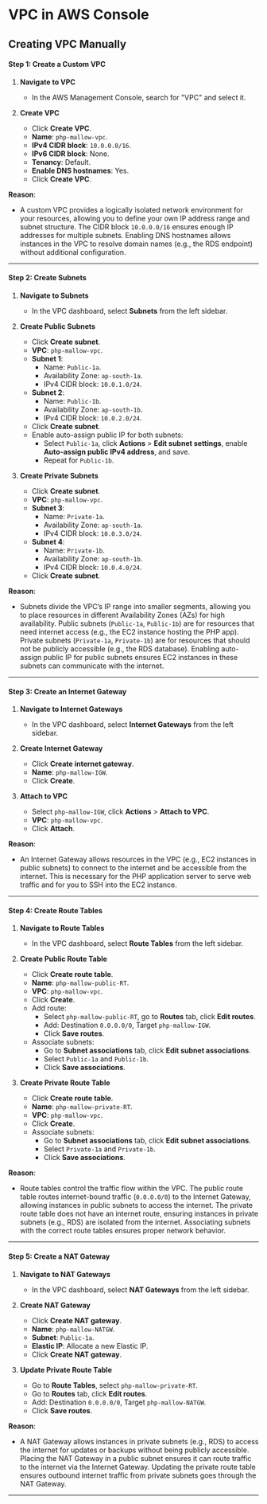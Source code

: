 # VPC in AWS Console
## Creating VPC Manually
#### Step 1: Create a Custom VPC
1. **Navigate to VPC**
   - In the AWS Management Console, search for "VPC" and select it.

2. **Create VPC**
   - Click **Create VPC**.
   - **Name**: `php-mallow-vpc`.
   - **IPv4 CIDR block**: `10.0.0.0/16`.
   - **IPv6 CIDR block**: None.
   - **Tenancy**: Default.
   - **Enable DNS hostnames**: Yes.
   - Click **Create VPC**.

**Reason**:
- A custom VPC provides a logically isolated network environment for your resources, allowing you to define your own IP address range and subnet structure. The CIDR block `10.0.0.0/16` ensures enough IP addresses for multiple subnets. Enabling DNS hostnames allows instances in the VPC to resolve domain names (e.g., the RDS endpoint) without additional configuration.

---

#### Step 2: Create Subnets
1. **Navigate to Subnets**
   - In the VPC dashboard, select **Subnets** from the left sidebar.

2. **Create Public Subnets**
   - Click **Create subnet**.
   - **VPC**: `php-mallow-vpc`.
   - **Subnet 1**:
     - Name: `Public-1a`.
     - Availability Zone: `ap-south-1a`.
     - IPv4 CIDR block: `10.0.1.0/24`.
   - **Subnet 2**:
     - Name: `Public-1b`.
     - Availability Zone: `ap-south-1b`.
     - IPv4 CIDR block: `10.0.2.0/24`.
   - Click **Create subnet**.
   - Enable auto-assign public IP for both subnets:
     - Select `Public-1a`, click **Actions** > **Edit subnet settings**, enable **Auto-assign public IPv4 address**, and save.
     - Repeat for `Public-1b`.

3. **Create Private Subnets**
   - Click **Create subnet**.
   - **VPC**: `php-mallow-vpc`.
   - **Subnet 3**:
     - Name: `Private-1a`.
     - Availability Zone: `ap-south-1a`.
     - IPv4 CIDR block: `10.0.3.0/24`.
   - **Subnet 4**:
     - Name: `Private-1b`.
     - Availability Zone: `ap-south-1b`.
     - IPv4 CIDR block: `10.0.4.0/24`.
   - Click **Create subnet**.

**Reason**:
- Subnets divide the VPC’s IP range into smaller segments, allowing you to place resources in different Availability Zones (AZs) for high availability. Public subnets (`Public-1a`, `Public-1b`) are for resources that need internet access (e.g., the EC2 instance hosting the PHP app). Private subnets (`Private-1a`, `Private-1b`) are for resources that should not be publicly accessible (e.g., the RDS database). Enabling auto-assign public IP for public subnets ensures EC2 instances in these subnets can communicate with the internet.

---

#### Step 3: Create an Internet Gateway
1. **Navigate to Internet Gateways**
   - In the VPC dashboard, select **Internet Gateways** from the left sidebar.

2. **Create Internet Gateway**
   - Click **Create internet gateway**.
   - **Name**: `php-mallow-IGW`.
   - Click **Create**.

3. **Attach to VPC**
   - Select `php-mallow-IGW`, click **Actions** > **Attach to VPC**.
   - **VPC**: `php-mallow-vpc`.
   - Click **Attach**.

**Reason**:
- An Internet Gateway allows resources in the VPC (e.g., EC2 instances in public subnets) to connect to the internet and be accessible from the internet. This is necessary for the PHP application server to serve web traffic and for you to SSH into the EC2 instance.

---

#### Step 4: Create Route Tables
1. **Navigate to Route Tables**
   - In the VPC dashboard, select **Route Tables** from the left sidebar.

2. **Create Public Route Table**
   - Click **Create route table**.
   - **Name**: `php-mallow-public-RT`.
   - **VPC**: `php-mallow-vpc`.
   - Click **Create**.
   - Add route:
     - Select `php-mallow-public-RT`, go to **Routes** tab, click **Edit routes**.
     - Add: Destination `0.0.0.0/0`, Target `php-mallow-IGW`.
     - Click **Save routes**.
   - Associate subnets:
     - Go to **Subnet associations** tab, click **Edit subnet associations**.
     - Select `Public-1a` and `Public-1b`.
     - Click **Save associations**.

3. **Create Private Route Table**
   - Click **Create route table**.
   - **Name**: `php-mallow-private-RT`.
   - **VPC**: `php-mallow-vpc`.
   - Click **Create**.
   - Associate subnets:
     - Go to **Subnet associations** tab, click **Edit subnet associations**.
     - Select `Private-1a` and `Private-1b`.
     - Click **Save associations**.

**Reason**:
- Route tables control the traffic flow within the VPC. The public route table routes internet-bound traffic (`0.0.0.0/0`) to the Internet Gateway, allowing instances in public subnets to access the internet. The private route table does not have an internet route, ensuring instances in private subnets (e.g., RDS) are isolated from the internet. Associating subnets with the correct route tables ensures proper network behavior.

---

#### Step 5: Create a NAT Gateway
1. **Navigate to NAT Gateways**
   - In the VPC dashboard, select **NAT Gateways** from the left sidebar.

2. **Create NAT Gateway**
   - Click **Create NAT gateway**.
   - **Name**: `php-mallow-NATGW`.
   - **Subnet**: `Public-1a`.
   - **Elastic IP**: Allocate a new Elastic IP.
   - Click **Create NAT gateway**.

3. **Update Private Route Table**
   - Go to **Route Tables**, select `php-mallow-private-RT`.
   - Go to **Routes** tab, click **Edit routes**.
   - Add: Destination `0.0.0.0/0`, Target `php-mallow-NATGW`.
   - Click **Save routes**.

**Reason**:
- A NAT Gateway allows instances in private subnets (e.g., RDS) to access the internet for updates or backups without being publicly accessible. Placing the NAT Gateway in a public subnet ensures it can route traffic to the internet via the Internet Gateway. Updating the private route table ensures outbound internet traffic from private subnets goes through the NAT Gateway.

---
